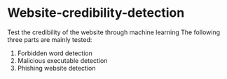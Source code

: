 # Website-credibility-detection
Test the credibility of the website through machine learning
The following three parts are mainly tested:
1. Forbidden word detection
2. Malicious executable detection
3. Phishing website detection
